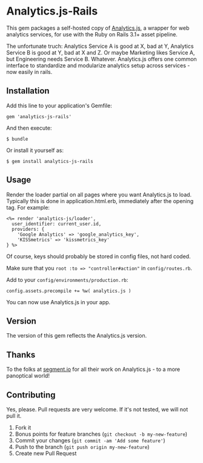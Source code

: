# Analytics.js-Rails

This gem packages a self-hosted copy of [Analytics.js](https://github.com/segmentio/analytics.js), a wrapper for web analytics services, for use with the Ruby on Rails 3.1+ asset pipeline.

The unfortunate truch: Analytics Service A is good at X, bad at Y, Analytics Service B is good at Y, bad at X and Z. Or maybe Marketing likes Service A, but Engineering needs Service B. Whatever. Analytics.js offers one common interface to standardize and modularize analytics setup across services - now easily in rails.

## Installation

Add this line to your application's Gemfile:

    gem 'analytics-js-rails'

And then execute:

    $ bundle

Or install it yourself as:

    $ gem install analytics-js-rails

## Usage

Render the loader partial on all pages where you want Analytics.js to load. Typically this is done in application.html.erb, immediately after the opening <body> tag. For example:

    <%= render 'analytics-js/loader', 
      user_identifier: current_user.id, 
      providers: { 
        'Google Analytics' => 'google_analytics_key',
        'KISSmetrics' => 'kissmetrics_key'
    } %>

Of course, keys should probably be stored in config files, not hard coded.

Make sure that you ```root :to => "controller#action"``` in ```config/routes.rb```.

Add to your ```config/environments/production.rb```:

    config.assets.precompile += %w( analytics.js )

You can now use Analytics.js in your app.

## Version

The version of this gem reflects the Analytics.js version.

## Thanks

To the folks at [segment.io](http://segment.io) for all their work on Analytics.js - to a more panoptical world!

## Contributing

Yes, please. Pull requests are very welcome. If it's not tested, we will not pull it.

1. Fork it
2. Bonus points for feature branches (`git checkout -b my-new-feature`)
3. Commit your changes (`git commit -am 'Add some feature'`)
4. Push to the branch (`git push origin my-new-feature`)
5. Create new Pull Request
